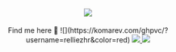 <h1 align="center">
    <img src="https://readme-typing-svg.herokuapp.com/?font=Righteous&size=35&center=true&vCenter=true&width=500&height=70&duration=4000&lines=Hello+World!+🌏;+I'm+Aurellie,+let's+connect!;" />
</h1>

<div align="center"> 
    Find me here 👀
    <a> ![](https://komarev.com/ghpvc/?username=relliezhr&color=red)
    </a>
  <a href="mailto:relliezhr@gmail.com">
    <img src="https://img.shields.io/badge/Gmail-333333?style=for-the-badge&logo=gmail&logoColor=red" />
  </a>
  <a href="https://linkedin.com/in/relliezhr" target="_blank">
    <img src="https://img.shields.io/badge/LinkedIn-0077B5?style=for-the-badge&logo=linkedin&logoColor=white" target="_blank" />
  </a>
</div>
